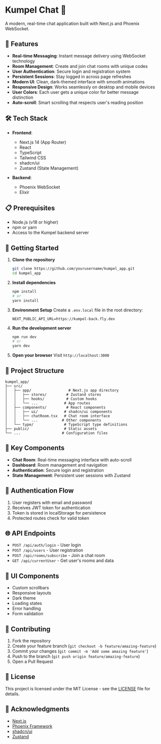 # Kumpel Chat 💬

A modern, real-time chat application built with Next.js and Phoenix WebSocket.

## 🚀 Features

- **Real-time Messaging**: Instant message delivery using WebSocket technology
- **Room Management**: Create and join chat rooms with unique codes
- **User Authentication**: Secure login and registration system
- **Persistent Sessions**: Stay logged in across page refreshes
- **Modern UI**: Clean, dark-themed interface with smooth animations
- **Responsive Design**: Works seamlessly on desktop and mobile devices
- **User Colors**: Each user gets a unique color for better message distinction
- **Auto-scroll**: Smart scrolling that respects user's reading position

## 🛠️ Tech Stack

- **Frontend**:
  - Next.js 14 (App Router)
  - React
  - TypeScript
  - Tailwind CSS
  - shadcn/ui
  - Zustand (State Management)

- **Backend**:
  - Phoenix WebSocket
  - Elixir

## 📋 Prerequisites

- Node.js (v18 or higher)
- npm or yarn
- Access to the Kumpel backend server

## 🚀 Getting Started

1. **Clone the repository**
   ```bash
   git clone https://github.com/yourusername/kumpel_app.git
   cd kumpel_app
   ```

2. **Install dependencies**
   ```bash
   npm install
   # or
   yarn install
   ```

3. **Environment Setup**
   Create a `.env.local` file in the root directory:
   ```env
   NEXT_PUBLIC_API_URL=https://kumpel-back.fly.dev
   ```

4. **Run the development server**
   ```bash
   npm run dev
   # or
   yarn dev
   ```

5. **Open your browser**
   Visit `http://localhost:3000`

## 📁 Project Structure

```
kumpel_app/
├── src/
│   ├── app/                 # Next.js app directory
│   │   ├── stores/         # Zustand stores
│   │   ├── hooks/          # Custom hooks
│   │   └── ...            # App routes
│   ├── components/         # React components
│   │   ├── ui/            # shadcn/ui components
│   │   ├── chatRoom.tsx   # Chat room interface
│   │   └── ...           # Other components
│   └── type/              # TypeScript type definitions
├── public/                # Static assets
└── ...                   # Configuration files
```

## 🔧 Key Components

- **Chat Room**: Real-time messaging interface with auto-scroll
- **Dashboard**: Room management and navigation
- **Authentication**: Secure login and registration
- **State Management**: Persistent user sessions with Zustand

## 🔐 Authentication Flow

1. User registers with email and password
2. Receives JWT token for authentication
3. Token is stored in localStorage for persistence
4. Protected routes check for valid token

## 🌐 API Endpoints

- `POST /api/auth/login` - User login
- `POST /api/users` - User registration
- `POST /api/rooms/subscribe` - Join a chat room
- `GET /api/currentUser` - Get user's rooms and data

## 🎨 UI Components

- Custom scrollbars
- Responsive layouts
- Dark theme
- Loading states
- Error handling
- Form validation

## 🤝 Contributing

1. Fork the repository
2. Create your feature branch (`git checkout -b feature/amazing-feature`)
3. Commit your changes (`git commit -m 'Add some amazing feature'`)
4. Push to the branch (`git push origin feature/amazing-feature`)
5. Open a Pull Request

## 📝 License

This project is licensed under the MIT License - see the [LICENSE](LICENSE) file for details.

## 🙏 Acknowledgments

- [Next.js](https://nextjs.org/)
- [Phoenix Framework](https://www.phoenixframework.org/)
- [shadcn/ui](https://ui.shadcn.com/)
- [Zustand](https://zustand-demo.pmnd.rs/)
